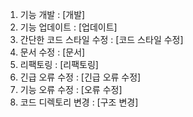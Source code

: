 1. 기능 개발  : [개발]
2. 기능 업데이트  :  [업데이트]
3. 간단한 코드 스타일 수정 : [코드 스타일 수정]
4. 문서 수정 : [문서]
5. 리팩토링 : [리팩토링]
6. 긴급 오류 수정  : [긴급 오류 수정]
7. 기능 오류 수정 : [오류 수정] 
8. 코드 디렉토리 변경 : [구조 변경]